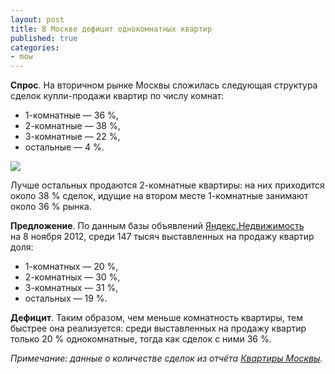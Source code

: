 ```yaml
---
layout: post
title: В Москве дефицит однокомнатных квартир
published: true
categories:
- mow
---
```


**Спрос**. На вторичном рынке Москвы сложилась следующая структура сделок купли-продажи квартир по числу комнат:

- 1-комнатные — 36 %,
- 2-комнатные — 38 %,
- 3-комнатные — 22 %,
- остальные — 4 %.

![](./images/.svg "")

Лучше остальных продаются 2-комнатные квартиры: на них приходится около 38 % сделок, идущие на втором месте 1-комнатные занимают около 36 % рынка.

**Предложение**. По данным базы объявлений [Яндекс.Недвижимость](http://realty.yandex.ru/) на 8 ноября 2012, среди 147 тысяч выставленных на продажу квартир доля:

- 1-комнатных — 20 %,
- 2-комнатных — 30 %,
- 3-комнатных — 31 %,
- остальных — 19 %.

**Дефицит**. Таким образом, чем меньше комнатность квартиры, тем быстрее она реализуется: среди выставленных на продажу квартир только 20 % однокомнатные, тогда как сделок с ними 36 %.

*Примечание: данные о количестве сделок из отчёта [Квартиры Москвы](./shop.html#!/~/product/id=).*